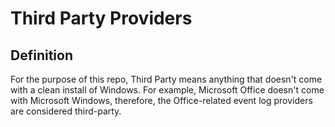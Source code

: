 # Third Party Providers

## Definition

For the purpose of this repo, Third Party means anything that doesn't come with a clean install of Windows. For example, Microsoft Office doesn't come with Microsoft Windows, therefore, the Office-related event log providers are considered third-party. 
